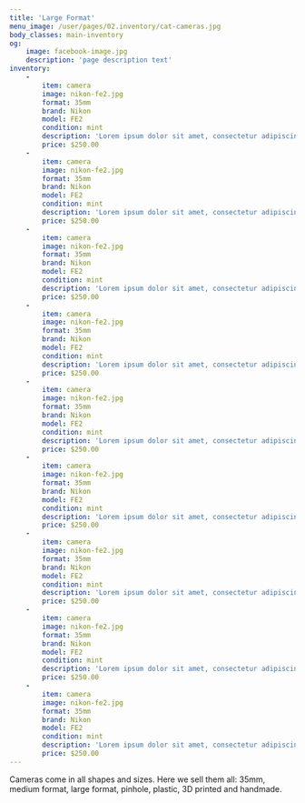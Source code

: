 ```yaml
---
title: 'Large Format'
menu_image: /user/pages/02.inventory/cat-cameras.jpg
body_classes: main-inventory
og:
    image: facebook-image.jpg
    description: 'page description text'
inventory:
    -
        item: camera
        image: nikon-fe2.jpg
        format: 35mm
        brand: Nikon
        model: FE2
        condition: mint
        description: 'Lorem ipsum dolor sit amet, consectetur adipiscing elit. Donec consequat suscipit ante pellentesque aliquam. Maecenas sagittis tellus vel leo pellentesque cursus.'
        price: $250.00
    -
        item: camera
        image: nikon-fe2.jpg
        format: 35mm
        brand: Nikon
        model: FE2
        condition: mint
        description: 'Lorem ipsum dolor sit amet, consectetur adipiscing elit. Donec consequat suscipit ante pellentesque aliquam. Maecenas sagittis tellus vel leo pellentesque cursus.'
        price: $250.00
    -
        item: camera
        image: nikon-fe2.jpg
        format: 35mm
        brand: Nikon
        model: FE2
        condition: mint
        description: 'Lorem ipsum dolor sit amet, consectetur adipiscing elit. Donec consequat suscipit ante pellentesque aliquam. Maecenas sagittis tellus vel leo pellentesque cursus.'
        price: $250.00
    -
        item: camera
        image: nikon-fe2.jpg
        format: 35mm
        brand: Nikon
        model: FE2
        condition: mint
        description: 'Lorem ipsum dolor sit amet, consectetur adipiscing elit. Donec consequat suscipit ante pellentesque aliquam. Maecenas sagittis tellus vel leo pellentesque cursus.'
        price: $250.00
    -
        item: camera
        image: nikon-fe2.jpg
        format: 35mm
        brand: Nikon
        model: FE2
        condition: mint
        description: 'Lorem ipsum dolor sit amet, consectetur adipiscing elit. Donec consequat suscipit ante pellentesque aliquam. Maecenas sagittis tellus vel leo pellentesque cursus.'
        price: $250.00
    -
        item: camera
        image: nikon-fe2.jpg
        format: 35mm
        brand: Nikon
        model: FE2
        condition: mint
        description: 'Lorem ipsum dolor sit amet, consectetur adipiscing elit. Donec consequat suscipit ante pellentesque aliquam. Maecenas sagittis tellus vel leo pellentesque cursus.'
        price: $250.00
    -
        item: camera
        image: nikon-fe2.jpg
        format: 35mm
        brand: Nikon
        model: FE2
        condition: mint
        description: 'Lorem ipsum dolor sit amet, consectetur adipiscing elit. Donec consequat suscipit ante pellentesque aliquam. Maecenas sagittis tellus vel leo pellentesque cursus.'
        price: $250.00
    -
        item: camera
        image: nikon-fe2.jpg
        format: 35mm
        brand: Nikon
        model: FE2
        condition: mint
        description: 'Lorem ipsum dolor sit amet, consectetur adipiscing elit. Donec consequat suscipit ante pellentesque aliquam. Maecenas sagittis tellus vel leo pellentesque cursus.'
        price: $250.00
    -
        item: camera
        image: nikon-fe2.jpg
        format: 35mm
        brand: Nikon
        model: FE2
        condition: mint
        description: 'Lorem ipsum dolor sit amet, consectetur adipiscing elit. Donec consequat suscipit ante pellentesque aliquam. Maecenas sagittis tellus vel leo pellentesque cursus.'
        price: $250.00
---
```


Cameras come in all shapes and sizes. Here we sell them all: 35mm, medium format, large format, pinhole, plastic, 3D printed and handmade.
